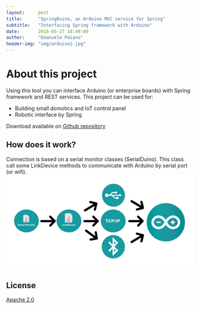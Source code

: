 ```yaml
---
layout:     post
title:      "SpringDuino, an Arduino MVC service for Spring"
subtitle:   "Interfacing Spring framework with Arduino"
date:       2018-05-27 18:49:00
author:     "Emanuele Paiano"
header-img: "img/arduino2.jpg"
---
```


<h1 class="section-heading">About this project</h1>
Using this tool you can interface Arduino (or enterprise boards) with Spring framework and REST services.
This project can be used for:
<ul>
<li>Building small domotics and IoT control panel</li>
<li>Robotic interface by Spring</li>
</ul>

Download available on <a href="https://github.com/emanuelepaiano/serialduino">Github repository</a>

<h2 class="section-heading">How does it work?</h2>
Connection is based on a serial monitor classes (SerialDuino). This class call some LinkDevice methods to communicate with Arduino by serial port (or wifi). 


<img src="https://github.com/emanuelepaiano/serialduino/blob/master/img/image.jpg?raw=true">
 

<h2 class="section-heading">License</h2>
<a href="http://www.apache.org/licenses/LICENSE-2.0">Apache 2.0</a>
